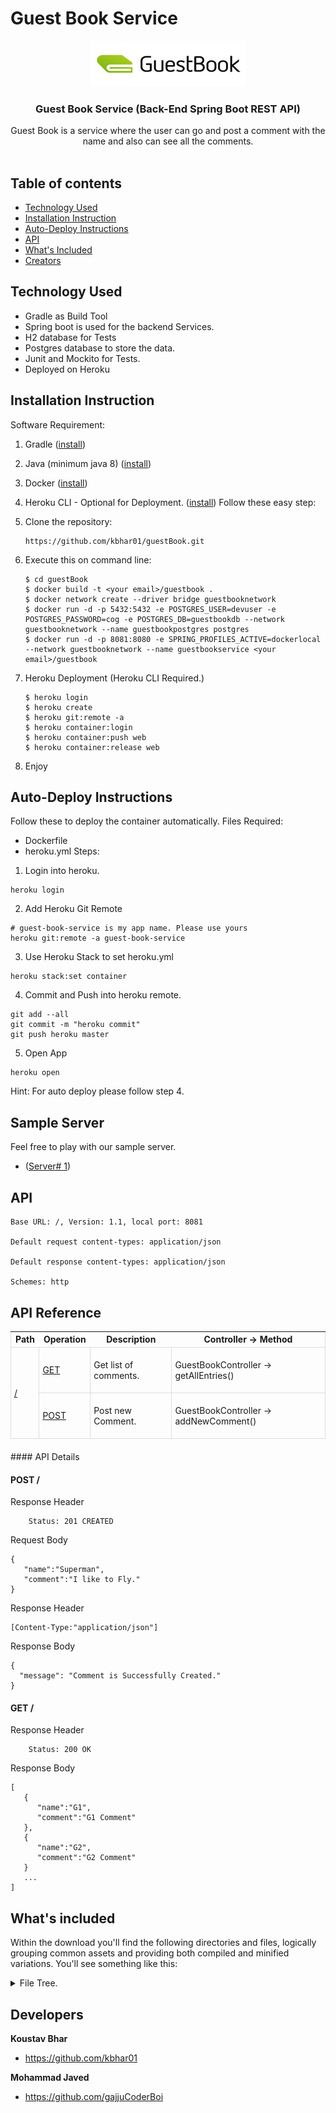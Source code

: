 # Guest Book Service

<p align="center">
  <a href="#">
    <img src="./img/img.png" alt="guest book logo" width="247" height="73">
  </a>
</p>

<h3 align="center">Guest Book Service (Back-End Spring Boot REST API)</h3>

<p align="center">
  Guest Book is a service where the user can go and post a comment with the name and also can see all the comments.
  <br>

  <br>
</p>

## Table of contents

- [Technology Used](#technology-used)
- [Installation Instruction](#installation-instruction)
- [Auto-Deploy Instructions](#auto-deploy-instructions)
- [API](#api)
- [What's Included](#whats-included)
- [Creators](#developers)


## Technology Used

- Gradle as Build Tool
- Spring boot is used for the backend Services.
- H2 database for Tests
- Postgres database to store the data.
- Junit and Mockito for Tests.
- Deployed on Heroku

## Installation Instruction

Software Requirement:
1. Gradle ([install](https://gradle.org/install/))

2. Java (minimum java 8) ([install](https://www.oracle.com/java/technologies/javase-downloads.html))

3. Docker ([install](https://docs.docker.com/get-docker/))

4. Heroku CLI - Optional for Deployment. ([install](https://devcenter.heroku.com/articles/heroku-cli)) 
Follow these easy step:


1. Clone the repository:
     ```
     https://github.com/kbhar01/guestBook.git
     ```
2. Execute this on command line:

     ```shell
     $ cd guestBook
     $ docker build -t <your email>/guestbook .
     $ docker network create --driver bridge guestbooknetwork
     $ docker run -d -p 5432:5432 -e POSTGRES_USER=devuser -e  POSTGRES_PASSWORD=cog -e POSTGRES_DB=guestbookdb --network guestbooknetwork --name guestbookpostgres postgres
     $ docker run -d -p 8081:8080 -e SPRING_PROFILES_ACTIVE=dockerlocal --network guestbooknetwork --name guestbookservice <your email>/guestbook
     ```
3. Heroku Deployment (Heroku CLI Required.)
   
   ```shell
   $ heroku login
   $ heroku create
   $ heroku git:remote -a
   $ heroku container:login
   $ heroku container:push web
   $ heroku container:release web
   ```
   

4. Enjoy

## Auto-Deploy Instructions
Follow these to deploy the container automatically.
Files Required:
- Dockerfile
- heroku.yml
Steps:

1. Login into heroku.
```shell
heroku login
```

2. Add Heroku Git Remote
```shell
# guest-book-service is my app name. Please use yours 
heroku git:remote -a guest-book-service 
```

3. Use Heroku Stack to set heroku.yml
```shell
heroku stack:set container
```

4. Commit and Push into heroku remote.
```shell
git add --all 
git commit -m "heroku commit"
git push heroku master 
```

5. Open App
```shell
heroku open
```

Hint: For auto deploy please follow step 4.
## Sample Server
Feel free to play with our sample server. 

-  ([Server# 1](https://guestbook-koustav-javed.herokuapp.com/))

## API
```text
Base URL: /, Version: 1.1, local port: 8081

Default request content-types: application/json

Default response content-types: application/json

Schemes: http 
```

## API Reference
<table style="
    width: 100%;
    max-width: 100%;
    margin-bottom: 20px;
    border: 1px solid #ddd;
    border-collapse: collapse;
    border-spacing: 0;
    background-color: transparent;
    display: table;
">
    <thead>
    <tr>
        <th>Path</th>
        <th>Operation</th>
        <th>Description</th>
        <th>Controller -> Method</th>
    </tr>
    </thead>
    <tbody>
    <tr>
        <td style="border: 1px solid #ddd;padding: 5px;" rowspan="2">
            <a href="#summary">/</a>
        </td>
        <td style="border: 1px solid #ddd;padding: 5px;">
            <a href="#get-entries">GET</a>
        </td>
        <td style="border: 1px solid #ddd;padding: 5px;">
            <p>Get list of comments. </p>
        </td>
        <td style="border: 1px solid #ddd;padding: 5px;">
            <p>GuestBookController -> getAllEntries()</p>
        </td>
    </tr>
    <tr>
        <td style="border: 1px solid #ddd;padding: 5px;">
            <a href="#post-comment">POST</a>
        </td>
        <td style="border: 1px solid #ddd;padding: 5px;">
            <p>Post new Comment.</p>
        </td>
        <td style="border: 1px solid #ddd;padding: 5px;">
            <p>GuestBookController -> addNewComment()</p>
        </td>
    </tr>
    </tbody>
</table>
#### API Details

#### POST /
Response Header
```text
    Status: 201 CREATED
```
Request Body
```json5
{
   "name":"Superman",
   "comment":"I like to Fly."
}
```

Response Header
```text
[Content-Type:"application/json"]
```

Response Body
```json5
{
  "message": "Comment is Successfully Created."
}
```

#### GET /
Response Header
```text
    Status: 200 OK
```

Response Body
```json5
[
   {
      "name":"G1",
      "comment":"G1 Comment"
   },
   {
      "name":"G2",
      "comment":"G2 Comment"
   }
   ...
]
```

## What's included

Within the download you'll find the following directories and files, logically grouping common assets and providing both compiled and minified variations. You'll see something like this:

<details>
<summary>
File Tree.
</summary>


```text
│   .gitignore
│   build.gradle
│   Command.sh
│   Dockerfile
│   gradlew
│   gradlew.bat
│   heroku.yml
│   Readme.md
│   settings.gradle
└───src
    ├───docs
    │   └───asciidoc
    │           index.adoc
    │
    ├───main
    │   ├───generated
    │   ├───java
    │   │   └───com
    │   │       └───cognizant
    │   │           └───guestBook
    │   │               │   GuestBookApplication.java
    │   │               │
    │   │               ├───controller
    │   │               │       GuestBookController.java
    │   │               │
    │   │               ├───entity
    │   │               │       GuestBookEntity.java
    │   │               │
    │   │               ├───repository
    │   │               │       GuestBookRepo.java
    │   │               │
    │   │               ├───request
    │   │               │       GuestBookRequest.java
    │   │               │
    │   │               ├───response
    │   │               │       GuestBookResponse.java
    │   │               │
    │   │               └───service
    │   │                       GuestBookService.java
    │   │
    │   └───resources
    │           application-dev.properties
    │           application-dockerlocal.properties
    │           application-production.properties
    │           application-qa.properties
    │           application.properties
    │
    └───test
        └───java
            └───com
                └───cognizant
                     └───guestBook
                        │   GuestBookApplicationTests.java
                        │
                        ├───integration
                        │       GuestBookTest.java
                        │
                        └───unit
                            ├───controller
                            │       GuestBookControllerTest.java
                            │
                            └───service
                                    GuestBookServiceTest.java


```

</details>


## Developers

**Koustav Bhar**

- <https://github.com/kbhar01>

**Mohammad Javed**

- <https://github.com/gajjuCoderBoi>
